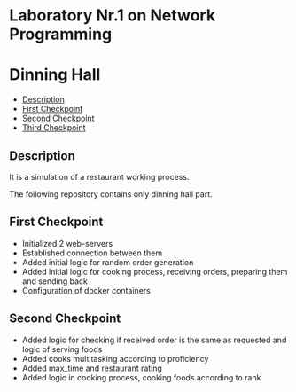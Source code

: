 # Laboratory Nr.1 on Network Programming 

# Dinning Hall 
* [Description](#description)
* [First Checkpoint](#first-checkpoint)
* [Second Checkpoint](#second-checkpoint)
* [Third Checkpoint](#third-checkpoint)

## Description

It is a simulation of a restaurant working process.

The following repository contains only dinning hall part.

## First Checkpoint 
* Initialized 2 web-servers 
* Established connection between them
* Added initial logic for random order generation 
* Added initial logic for cooking process, receiving orders, preparing them and sending back
* Configuration of docker containers

## Second Checkpoint
* Added logic for checking if received order is the same as requested and logic of serving foods
* Added cooks multitasking according to proficiency 
* Added max_time and restaurant rating 
* Added logic in cooking process, cooking foods according to rank